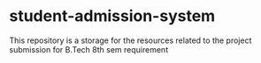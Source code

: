 # student-admission-system
 This repository is a storage for the resources related to the project submission for B.Tech 8th sem requirement
